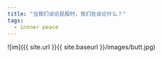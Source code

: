 ```yaml
---
title: "当我们谈论屁股时，我们在谈论什么？"
tags:
  - innner peace
---
```

![im]({{ site.url }}{{ site.baseurl }}/images/butt.jpg)
